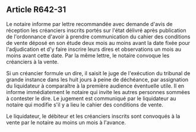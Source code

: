 Article R642-31
----
Le notaire informe par lettre recommandée avec demande d'avis de réception les
créanciers inscrits portés sur l'état délivré après publication de l'ordonnance
d'avoir à prendre communication du cahier des conditions de vente déposé en son
étude deux mois au moins avant la date fixée pour l'adjudication et d'y faire
inscrire leurs dires et observations un mois au moins avant cette date. Par la
même lettre, le notaire convoque les créanciers à la vente.

Si un créancier formule un dire, il saisit le juge de l'exécution du tribunal de
grande instance dans les huit jours à peine de déchéance, par assignation du
liquidateur à comparaître à la première audience éventuelle utile. Il en informe
immédiatement le notaire qui invite les autres personnes sommées à contester le
dire. Le jugement est communiqué par le liquidateur au notaire qui modifie s'il
y a lieu le cahier des conditions de vente.

Le liquidateur, le débiteur et les créanciers inscrits sont convoqués à la vente
par le notaire au moins un mois à l'avance.
